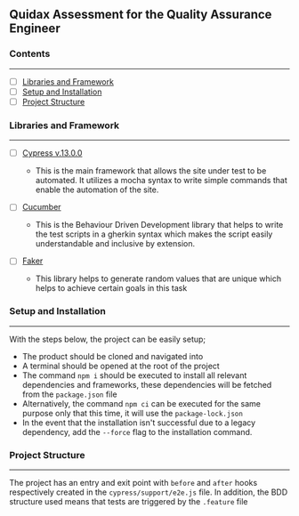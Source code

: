 ## Quidax Assessment for the Quality Assurance Engineer

### Contents

---

- [ ] [Libraries and Framework](#libraries-and-framework)
- [ ] [Setup and Installation](#setup-and-installation)
- [ ] [Project Structure](#project-structure)

### Libraries and Framework

---

- [ ] [Cypress v.13.0.0](https://docs.cypress.io/guides/getting-started/installing-cypress)

  - This is the main framework that allows the site under test to be automated. It utilizes a mocha syntax to write simple commands that enable the automation of the site.

- [ ] [Cucumber](https://www.npmjs.com/package/@badeball/cypress-cucumber-preprocessor)

  - This is the Behaviour Driven Development library that helps to write the test scripts in a gherkin syntax which makes the script easily understandable and inclusive by extension.

- [ ] [Faker](https://www.npmjs.com/package/@faker-js/faker)

  - This library helps to generate random values that are unique which helps to achieve certain goals in this task

### Setup and Installation

---

With the steps below, the project can be easily setup;

- The product should be cloned and navigated into
- A terminal should be opened at the root of the project
- The command `npm i` should be executed to install all relevant dependencies and frameworks, these dependencies will be fetched from the `package.json` file
- Alternatively, the command `npm ci` can be executed for the same purpose only that this time, it will use the `package-lock.json`
- In the event that the installation isn't successful due to a legacy dependency, add the `--force` flag to the installation command.

### Project Structure

---

The project has an entry and exit point with `before` and `after` hooks respectively created in the `cypress/support/e2e.js` file. In addition, the BDD structure used means that tests are triggered by the `.feature` file
